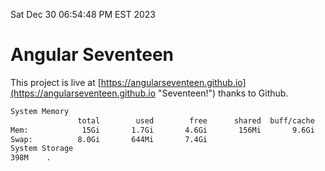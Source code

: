 Sat Dec 30 06:54:48 PM EST 2023

# Angular Seventeen


This project is live at [https://angularseventeen.github.io](https://angularseventeen.github.io "Seventeen!") thanks to Github.

```bash
System Memory
               total        used        free      shared  buff/cache   available
Mem:            15Gi       1.7Gi       4.6Gi       156Mi       9.6Gi        13Gi
Swap:          8.0Gi       644Mi       7.4Gi
System Storage
398M	.
```
```bash

